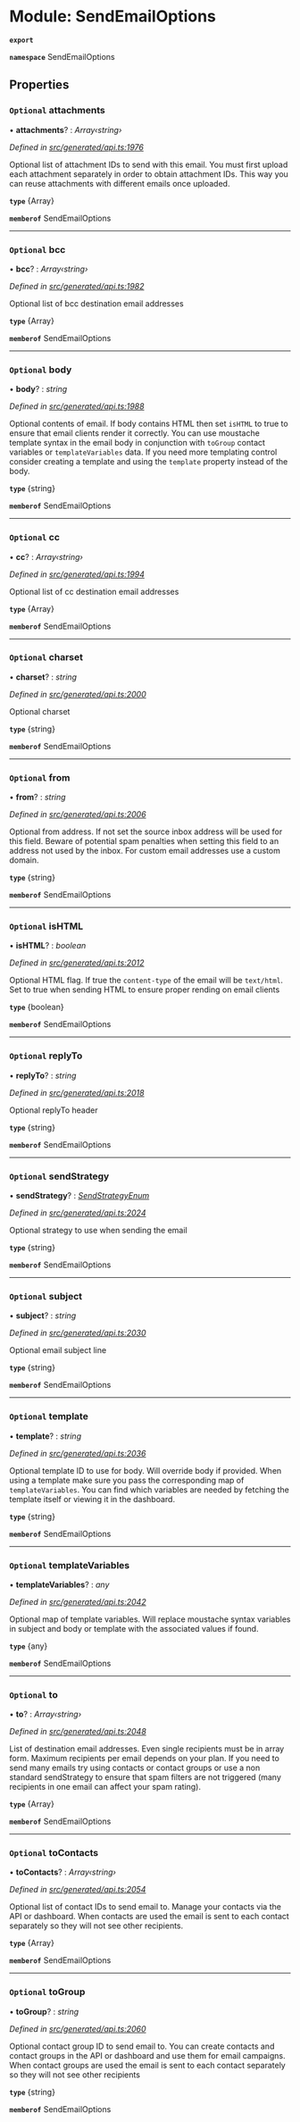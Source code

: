 # Module: SendEmailOptions

**`export`** 

**`namespace`** SendEmailOptions

## Properties

### `Optional` attachments

• **attachments**? : *Array‹string›*

*Defined in [src/generated/api.ts:1976](https://github.com/mailslurp/mailslurp-client-ts-js/blob/45dbdd8/src/generated/api.ts#L1976)*

Optional list of attachment IDs to send with this email. You must first upload each attachment separately in order to obtain attachment IDs. This way you can reuse attachments with different emails once uploaded.

**`type`** {Array<string>}

**`memberof`** SendEmailOptions

___

### `Optional` bcc

• **bcc**? : *Array‹string›*

*Defined in [src/generated/api.ts:1982](https://github.com/mailslurp/mailslurp-client-ts-js/blob/45dbdd8/src/generated/api.ts#L1982)*

Optional list of bcc destination email addresses

**`type`** {Array<string>}

**`memberof`** SendEmailOptions

___

### `Optional` body

• **body**? : *string*

*Defined in [src/generated/api.ts:1988](https://github.com/mailslurp/mailslurp-client-ts-js/blob/45dbdd8/src/generated/api.ts#L1988)*

Optional contents of email. If body contains HTML then set `isHTML` to true to ensure that email clients render it correctly. You can use moustache template syntax in the email body in conjunction with `toGroup` contact variables or `templateVariables` data. If you need more templating control consider creating a template and using the `template` property instead of the body.

**`type`** {string}

**`memberof`** SendEmailOptions

___

### `Optional` cc

• **cc**? : *Array‹string›*

*Defined in [src/generated/api.ts:1994](https://github.com/mailslurp/mailslurp-client-ts-js/blob/45dbdd8/src/generated/api.ts#L1994)*

Optional list of cc destination email addresses

**`type`** {Array<string>}

**`memberof`** SendEmailOptions

___

### `Optional` charset

• **charset**? : *string*

*Defined in [src/generated/api.ts:2000](https://github.com/mailslurp/mailslurp-client-ts-js/blob/45dbdd8/src/generated/api.ts#L2000)*

Optional charset

**`type`** {string}

**`memberof`** SendEmailOptions

___

### `Optional` from

• **from**? : *string*

*Defined in [src/generated/api.ts:2006](https://github.com/mailslurp/mailslurp-client-ts-js/blob/45dbdd8/src/generated/api.ts#L2006)*

Optional from address. If not set the source inbox address will be used for this field. Beware of potential spam penalties when setting this field to an address not used by the inbox. For custom email addresses use a custom domain.

**`type`** {string}

**`memberof`** SendEmailOptions

___

### `Optional` isHTML

• **isHTML**? : *boolean*

*Defined in [src/generated/api.ts:2012](https://github.com/mailslurp/mailslurp-client-ts-js/blob/45dbdd8/src/generated/api.ts#L2012)*

Optional HTML flag. If true the `content-type` of the email will be `text/html`. Set to true when sending HTML to ensure proper rending on email clients

**`type`** {boolean}

**`memberof`** SendEmailOptions

___

### `Optional` replyTo

• **replyTo**? : *string*

*Defined in [src/generated/api.ts:2018](https://github.com/mailslurp/mailslurp-client-ts-js/blob/45dbdd8/src/generated/api.ts#L2018)*

Optional replyTo header

**`type`** {string}

**`memberof`** SendEmailOptions

___

### `Optional` sendStrategy

• **sendStrategy**? : *[SendStrategyEnum](../enums/_generated_api_.sendemailoptions.sendstrategyenum.md)*

*Defined in [src/generated/api.ts:2024](https://github.com/mailslurp/mailslurp-client-ts-js/blob/45dbdd8/src/generated/api.ts#L2024)*

Optional strategy to use when sending the email

**`type`** {string}

**`memberof`** SendEmailOptions

___

### `Optional` subject

• **subject**? : *string*

*Defined in [src/generated/api.ts:2030](https://github.com/mailslurp/mailslurp-client-ts-js/blob/45dbdd8/src/generated/api.ts#L2030)*

Optional email subject line

**`type`** {string}

**`memberof`** SendEmailOptions

___

### `Optional` template

• **template**? : *string*

*Defined in [src/generated/api.ts:2036](https://github.com/mailslurp/mailslurp-client-ts-js/blob/45dbdd8/src/generated/api.ts#L2036)*

Optional template ID to use for body. Will override body if provided. When using a template make sure you pass the corresponding map of `templateVariables`. You can find which variables are needed by fetching the template itself or viewing it in the dashboard.

**`type`** {string}

**`memberof`** SendEmailOptions

___

### `Optional` templateVariables

• **templateVariables**? : *any*

*Defined in [src/generated/api.ts:2042](https://github.com/mailslurp/mailslurp-client-ts-js/blob/45dbdd8/src/generated/api.ts#L2042)*

Optional map of template variables. Will replace moustache syntax variables in subject and body or template with the associated values if found.

**`type`** {any}

**`memberof`** SendEmailOptions

___

### `Optional` to

• **to**? : *Array‹string›*

*Defined in [src/generated/api.ts:2048](https://github.com/mailslurp/mailslurp-client-ts-js/blob/45dbdd8/src/generated/api.ts#L2048)*

List of destination email addresses. Even single recipients must be in array form. Maximum recipients per email depends on your plan. If you need to send many emails try using contacts or contact groups or use a non standard sendStrategy to ensure that spam filters are not triggered (many recipients in one email can affect your spam rating).

**`type`** {Array<string>}

**`memberof`** SendEmailOptions

___

### `Optional` toContacts

• **toContacts**? : *Array‹string›*

*Defined in [src/generated/api.ts:2054](https://github.com/mailslurp/mailslurp-client-ts-js/blob/45dbdd8/src/generated/api.ts#L2054)*

Optional list of contact IDs to send email to. Manage your contacts via the API or dashboard. When contacts are used the email is sent to each contact separately so they will not see other recipients.

**`type`** {Array<string>}

**`memberof`** SendEmailOptions

___

### `Optional` toGroup

• **toGroup**? : *string*

*Defined in [src/generated/api.ts:2060](https://github.com/mailslurp/mailslurp-client-ts-js/blob/45dbdd8/src/generated/api.ts#L2060)*

Optional contact group ID to send email to. You can create contacts and contact groups in the API or dashboard and use them for email campaigns. When contact groups are used the email is sent to each contact separately so they will not see other recipients

**`type`** {string}

**`memberof`** SendEmailOptions
